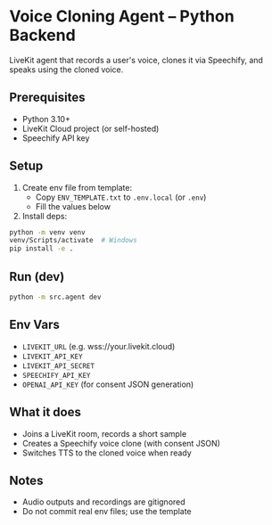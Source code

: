 # Voice Cloning Agent – Python Backend

LiveKit agent that records a user's voice, clones it via Speechify, and speaks using the cloned voice.

## Prerequisites
- Python 3.10+
- LiveKit Cloud project (or self-hosted)
- Speechify API key

## Setup
1. Create env file from template:
   - Copy `ENV_TEMPLATE.txt` to `.env.local` (or `.env`)
   - Fill the values below
2. Install deps:
```bash
python -m venv venv
venv/Scripts/activate  # Windows
pip install -e .
```

## Run (dev)
```bash
python -m src.agent dev
```

## Env Vars
- `LIVEKIT_URL` (e.g. wss://your.livekit.cloud)
- `LIVEKIT_API_KEY`
- `LIVEKIT_API_SECRET`
- `SPEECHIFY_API_KEY`
- `OPENAI_API_KEY` (for consent JSON generation)

## What it does
- Joins a LiveKit room, records a short sample
- Creates a Speechify voice clone (with consent JSON)
- Switches TTS to the cloned voice when ready

## Notes
- Audio outputs and recordings are gitignored
- Do not commit real env files; use the template

